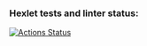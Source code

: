 ### Hexlet tests and linter status:
[![Actions Status](https://github.com/MatveiKhmyzov/python-project-lvl1/workflows/hexlet-check/badge.svg)](https://github.com/MatveiKhmyzov/python-project-lvl1/actions)